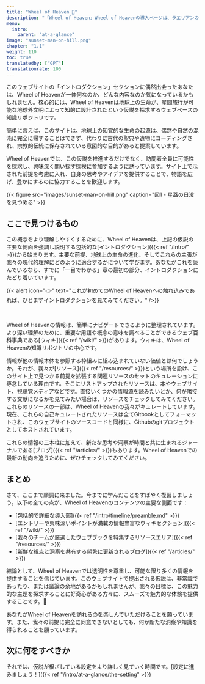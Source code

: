 ```yaml
---
title: "Wheel of Heaven 🌌"
description: "「Wheel of Heaven」Wheel of Heavenの導入ページは、ラエリアンの啓示に影響を受けた、地球上の生命の起源を探究する思考を刺激する物語の舞台を設定します。高度な宇宙文明であるエロヒムが地球上の生命の創造と発展に重要な役割を果たしたという仮説を提示しています。この興味深い前提は、文明の基礎、宗教的シンクレティズム、インテリジェントデザインの概念、そして人間意識の大覚醒の可能性に至るまで、幅広い物語への入り口となっています。読者は古代の聖典や歴史的な謎を現代の科学的洞察と宇宙的多元論の視点から再評価する知的な旅に招かれます。この章は、人類の潜在的な星間のつながりと宇宙的な運命を包括的に探究する出発点です。"
menu:
  intro:
    parent: "at-a-glance"
image: "sunset-man-on-hill.png"
chapter: "1.1"
weight: 110
toc: true
translatedby: ["GPT"]
translationrate: 100
---
```


このウェブサイトの「イントロダクション」セクションに偶然出会ったあなたは、Wheel of Heavenが一体何なのか、どんな内容なのか気になっているかもしれません。核心的には、Wheel of Heavenは地球上の生命が、星間旅行が可能な地球外文明によって知的に設計されたという仮説を探求するウェブベースの知識リポジトリです。

簡単に言えば、このサイトは、地球上の知覚的な生命の起源は、偶然や自然の混沌に完全に帰することはできず、代わりに古代の聖典や遺物にコーディングされ、宗教的伝統に保存されている意図的な目的があると提案しています。

Wheel of Heavenでは、この仮説を推進するだけでなく、訪問者全員に可能性を探求し、興味深く問い探す探検に参加するように誘っています。サイト上で示された前提を考慮に入れ、自身の思考やアイデアを提供することで、物語を広げ、豊かにするのに協力することを歓迎します。

{{< figure src="images/sunset-man-on-hill.png" caption="図1 - 星蓋の日没を見つめる" >}}

## ここで見つけるもの

この概念をより理解しやすくするために、Wheel of Heavenは、上記の仮説の主要な側面を強調し説明する包括的な[イントロダクション]({{< ref "/intro/" >}})から始まります。主要な前提、地球上の生命の進化、そしてこれらの主張が我々の現代的理解にどのように適合するかについて学びます。あなたがこれを読んでいるなら、すでに「一目でわかる」章の最初の部分、イントロダクションにたどり着いています。

{{< alert icon="👉" text="これが初めてのWheel of Heavenへの触れ込みであれば、ひとまずイントロダクションを見てみてください。" />}}

<br>

Wheel of Heavenの情報は、簡単にナビゲートできるように整理されています。より深い理解のために、重要な用語や概念の意味を調べることができるウェブ百科事典である[ウィキ]({{< ref "/wiki/" >}})があります。ウィキは、Wheel of Heavenの知識リポジトリの中心です。

情報が他の情報本体を参照する枠組みに組み込まれていない価値とは何でしょうか。それが、我々が[リソース]({{< ref "/resources/" >}})という場所を設け、このサイト上で見つかる前提を拡張する関連リソースのセットのキュレーションに専念している理由です。そこにリストアップされたリソースは、本やウェブサイト、視聴覚メディアなどです。直接いくつかの情報源を読みたいとか、何が隣接する文献になるかを見てみたい場合は、リソースをチェックしてみてください。これらのリソースの一部は、Wheel of Heavenの我々がキュレートしています。現在、これらの自己キュレートされたリソースは全てGitbookとしてフォーマットされ、このウェブサイトのソースコードと同様に、Githubのgitプロジェクトとしてホストされています。

これらの情報の三本柱に加えて、新たな思考や洞察が時間と共に生まれるジャーナルである[ブログ]({{< ref "/articles/" >}})もあります。Wheel of Heavenでの最新の動向を追うために、ぜひチェックしてみてください。

## まとめ

さて、ここまで順調に来ました。今までに学んだことをすばやく復習しましょう。以下の全ての点が、Wheel of Heavenのコンテンツの主要な側面です：

- [包括的で詳細な導入部]({{< ref "/intro/timeline/preamble.md" >}})
- [エントリーや興味深いポイントが満載の情報豊富なウィキセクション]({{< ref "/wiki/" >}})
- [我々のチームが厳選したウェブブックを特集するリソースエリア]({{< ref "/resources/" >}})
- [新鮮な視点と洞察を共有する頻繁に更新されるブログ]({{< ref "/articles/" >}})

結論として、Wheel of Heavenでは透明性を尊重し、可能な限り多くの情報を提供することを信じています。このウェブサイトで提出される仮説は、非常識であったり、または議論の余地があるかもしれませんが、我々の目標は、この魅力的な主題を探求することに好奇心がある方々に、スムーズで魅力的な体験を提供することです。🙏

あなたがWheel of Heavenを訪れるのを楽しんでいただけることを願っています。また、我々の前提に完全に同意できないとしても、何か新たな洞察や知識を得られることを願っています。

## 次に何をすべきか

それでは、仮説が根ざしている設定をより詳しく見ていく時間です。[設定に進みましょう！]({{< ref "/intro/at-a-glance/the-setting" >}})
